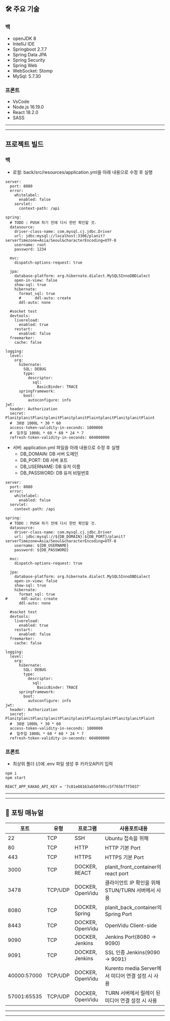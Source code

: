 ## 🛠 주요 기술

### 백

- openJDK 8
- IntelliJ IDE
- Springboot 2.7.7
- Spring Data JPA
- Spring Security
- Spring Web
- WebSocket: Stomp
- MySql: 5.7.30

### 프론트

- VsCode
- Node.js 16.19.0
- React 18.2.0
- SASS

---

---

## 프로젝트 빌드

### 백

- 로컬: back/src/resources/application.yml을 아래 내용으로 수정 후 실행

```
server:
  port: 8080
  error:
    whitelabel:
      enabled: false
    servlet:
      context-path: /api

spring:
  # TODO : PUSH 하기 전에 다시 한번 확인할 것.
  datasource:
    driver-class-name: com.mysql.cj.jdbc.Driver
    url: jdbc:mysql://localhost:3306/planit?serverTimezone=Asia/Seoul&characterEncoding=UTF-8
    username: root
    password: 1234

  mvc:
    dispatch-options-request: true

  jpa:
    database-platform: org.hibernate.dialect.MySQL5InnoDBDialect
    open-in-view: false
    show-sql: true
    hibernate:
      format_sql: true
      #      ddl-auto: create
      ddl-auto: none

  #socket test
  devtools:
    livereload:
      enabled: true
    restart:
      enabled: false
  freemarker:
    cache: false

logging:
  level:
    org:
      hibernate:
        SQL: DEBUG
        type:
          descriptor:
            sql:
              BasicBinder: TRACE
      springframework:
        boot:
          autoconfigure: info
jwt:
  header: Authorization
  secret: PlanitplanitPlanitplanitPlanitplanitPlaintplanitPlanitplanitPlaint
  #  30분 1000L * 30 * 60
  access-token-validity-in-seconds: 1800000
  #  일주일 1000L * 60 * 60 * 24 * 7
  refresh-token-validity-in-seconds: 604800000
```

- 서버: application.yml 파일을 아래 내용으로 수정 후 실행
    - DB_DOMAIN: DB 서버 도메인
    - DB_PORT: DB 서버 포트
    - DB_USERNAME: DB 유저 이름
    - DB_PASSWORD: DB 유저 비밀번호

```
server:
  port: 8080
  error:
    whitelabel:
      enabled: false
  servlet:
    context-path: /api

spring:
  # TODO : PUSH 하기 전에 다시 한번 확인할 것.
  datasource:
    driver-class-name: com.mysql.cj.jdbc.Driver
    url: jdbc:mysql://${DB_DOMAIN}:${DB_PORT}/planit?serverTimezone=Asia/Seoul&characterEncoding=UTF-8
    username: ${DB_USERNAME}
    password: ${DB_PASSWORD}

  mvc:
    dispatch-options-request: true

  jpa:
    database-platform: org.hibernate.dialect.MySQL5InnoDBDialect
    open-in-view: false
    show-sql: true
    hibernate:
      format_sql: true
#      ddl-auto: create
      ddl-auto: none

  #socket test
  devtools:
    livereload:
      enabled: true
    restart:
      enabled: false
  freemarker:
    cache: false

logging:
  level:
    org:
      hibernate:
        SQL: DEBUG
        type:
          descriptor:
            sql:
              BasicBinder: TRACE
      springframework:
        boot:
          autoconfigure: info
jwt:
  header: Authorization
  secret: PlanitplanitPlanitplanitPlanitplanitPlaintplanitPlanitplanitPlaint
  #  30분 1000L * 30 * 60
  access-token-validity-in-seconds: 1800000
  #  일주일 1000L * 60 * 60 * 24 * 7
  refresh-token-validity-in-seconds: 604800000
```

### 프론트

- 최상위 폴더 (/)에 .env 파일 생성 후 카카오API키 입력

```
npm i
npm start
```

```
REACT_APP_KAKAO_API_KEY = '7c01e88163ab50f09cc5f765bf7f5037'
```

---

---

## 💾 포팅 매뉴얼

| 포트        | 유형    | 프로그램         | 사용포트내용                                      |
| ----------- | ------- | ---------------- | ------------------------------------------------- |
| 22          | TCP     | SSH              | Ubuntu 접속을 위해                                |
| 80          | TCP     | HTTP             | HTTP 기본 Port                                    |
| 443         | TCP     | HTTPS            | HTTPS 기본 Port                                   |
| 3000        | TCP     | DOCKER, REACT    | planit_front_container의 react port               |
| 3478        | TCP/UDP | DOCKER, OpenVidu | 클라이언트 IP 확인을 위해 STUN/TURN 서버에서 사용 |
| 8080        | TCP     | DOCKER, Spring   | planit_back_container의 Spring Port               |
| 8443        | TCP     | DOCKER, OpenVidu | OpenVidu Client-side                              |
| 9090        | TCP     | DOCKER, Jenkins  | Jenkins Port(8080 → 9090)                         |
| 9091        | TCP     | DOCKER, Jenkins  | SSL 인증 Jenkins(9090 → 9091)                     |
| 40000:57000 | TCP/UDP | DOCKER, OpenVidu | Kurento media Server에서 미디어 연결 설정 시 사용 |
| 57001:65535 | TCP/UDP | DOCKER, OpenVidu | TURN 서버에서 릴레이 된 미디어 연결 설정 시 사용  |

---

---

